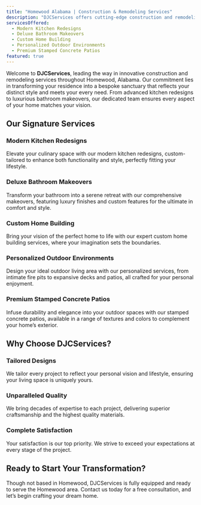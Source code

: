```yaml
---
title: "Homewood Alabama | Construction & Remodeling Services"
description: "DJCServices offers cutting-edge construction and remodeling services across Homewood, Alabama, crafting custom living spaces that align with your lifestyle and preferences."
servicesOffered:
  - Modern Kitchen Redesigns
  - Deluxe Bathroom Makeovers
  - Custom Home Building
  - Personalized Outdoor Environments
  - Premium Stamped Concrete Patios
featured: true
---
```


Welcome to **DJCServices**, leading the way in innovative construction and remodeling services throughout Homewood, Alabama. Our commitment lies in transforming your residence into a bespoke sanctuary that reflects your distinct style and meets your every need. From advanced kitchen redesigns to luxurious bathroom makeovers, our dedicated team ensures every aspect of your home matches your vision.

## Our Signature Services

### Modern Kitchen Redesigns

Elevate your culinary space with our modern kitchen redesigns, custom-tailored to enhance both functionality and style, perfectly fitting your lifestyle.

### Deluxe Bathroom Makeovers

Transform your bathroom into a serene retreat with our comprehensive makeovers, featuring luxury finishes and custom features for the ultimate in comfort and style.

### Custom Home Building

Bring your vision of the perfect home to life with our expert custom home building services, where your imagination sets the boundaries.

### Personalized Outdoor Environments

Design your ideal outdoor living area with our personalized services, from intimate fire pits to expansive decks and patios, all crafted for your personal enjoyment.

### Premium Stamped Concrete Patios

Infuse durability and elegance into your outdoor spaces with our stamped concrete patios, available in a range of textures and colors to complement your home’s exterior.

## Why Choose DJCServices?

### Tailored Designs

We tailor every project to reflect your personal vision and lifestyle, ensuring your living space is uniquely yours.

### Unparalleled Quality

We bring decades of expertise to each project, delivering superior craftsmanship and the highest quality materials.

### Complete Satisfaction

Your satisfaction is our top priority. We strive to exceed your expectations at every stage of the project.

## Ready to Start Your Transformation?

Though not based in Homewood, DJCServices is fully equipped and ready to serve the Homewood area. Contact us today for a free consultation, and let’s begin crafting your dream home.



